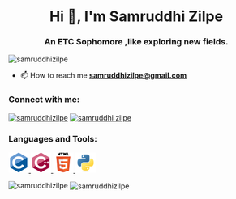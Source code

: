 <h1 align="center">Hi 👋, I'm Samruddhi Zilpe</h1>
<h3 align="center">An ETC Sophomore ,like exploring new fields.</h3>

<p align="left"> <img src="https://komarev.com/ghpvc/?username=samruddhizilpe&label=Profile%20views&color=0e75b6&style=flat" alt="samruddhizilpe" /> </p>

- 📫 How to reach me **samruddhizilpe@gmail.com**

<h3 align="left">Connect with me:</h3>
<p align="left">
<a href="https://twitter.com/samruddhizilpe" target="blank"><img align="center" src="https://raw.githubusercontent.com/rahuldkjain/github-profile-readme-generator/master/src/images/icons/Social/twitter.svg" alt="samruddhizilpe" height="30" width="40" /></a>
<a href="https://linkedin.com/in/samruddhi zilpe" target="blank"><img align="center" src="https://raw.githubusercontent.com/rahuldkjain/github-profile-readme-generator/master/src/images/icons/Social/linked-in-alt.svg" alt="samruddhi zilpe" height="30" width="40" /></a>
</p>

<h3 align="left">Languages and Tools:</h3>
<p align="left"> <a href="https://www.cprogramming.com/" target="_blank" rel="noreferrer"> <img src="https://raw.githubusercontent.com/devicons/devicon/master/icons/c/c-original.svg" alt="c" width="40" height="40"/> </a> <a href="https://www.w3schools.com/cpp/" target="_blank" rel="noreferrer"> <img src="https://raw.githubusercontent.com/devicons/devicon/master/icons/cplusplus/cplusplus-original.svg" alt="cplusplus" width="40" height="40"/> </a> <a href="https://www.w3.org/html/" target="_blank" rel="noreferrer"> <img src="https://raw.githubusercontent.com/devicons/devicon/master/icons/html5/html5-original-wordmark.svg" alt="html5" width="40" height="40"/> </a> <a href="https://www.python.org" target="_blank" rel="noreferrer"> <img src="https://raw.githubusercontent.com/devicons/devicon/master/icons/python/python-original.svg" alt="python" width="40" height="40"/> </a> </p>

<p><img align="left" src="https://github-readme-stats.vercel.app/api/top-langs?username=samruddhizilpe&show_icons=true&locale=en&layout=compact" alt="samruddhizilpe" /></p>

<p>&nbsp;<img align="center" src="https://github-readme-stats.vercel.app/api?username=samruddhizilpe&show_icons=true&locale=en" alt="samruddhizilpe" /></p>
